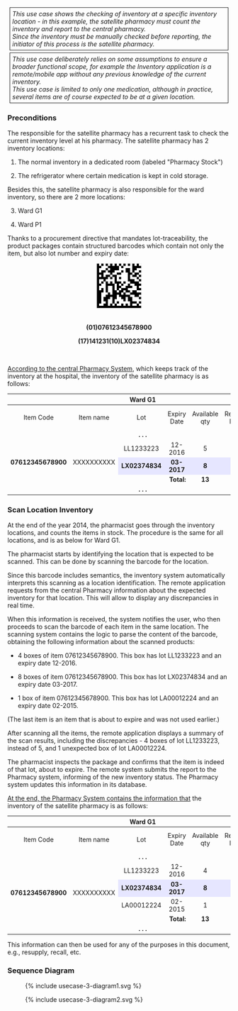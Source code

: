 <style>
  .table-usecase {
    width: 100%;
  }

  .table-usecase > thead > tr > th,
  .table-usecase > tbody > tr > th,
  .table-usecase > tfoot > tr > th,
  .table-usecase > thead > tr > td,
  .table-usecase > tbody > tr > td,
  .table-usecase > tfoot > tr > td {
    text-align: center;
  }

  .table-usecase .cell-shaded {
    background-color: #e6e6ff;
  }
  
  .table-usecase .cell-fat-bottom {
    border-bottom-width: 3px;
    border-bottom-color: #cccccc;
  }
</style>

<div style="  border: 1px solid; padding: 5px; margin: 5px;">
<i>This use case shows the checking of inventory at a specific inventory
location - in this example, the satellite pharmacy must count the
inventory and report to the central pharmacy.</i>
<br>
<i>Since the inventory must be manually checked before reporting, the
initiator of this process is the satellite pharmacy.</i>
</div>

<div style="  border: 1px solid; padding: 5px; margin: 5px;">
<i>This use case deliberately relies on some assumptions to ensure a
broader functional scope, for example the Inventory application is a
remote/mobile app without any previous knowledge of the current
inventory.</i>
<br>
<i>This use case is limited to only one medication, although in practice,
several items are of course expected to be at a given location.</i>
</div>

### Preconditions

The responsible for the satellite pharmacy has a recurrent task to check
the current inventory level at his pharmacy. The satellite pharmacy has
2 inventory locations:

1.  The normal inventory in a dedicated room (labeled "Pharmacy Stock")

2.  The refrigerator where certain medication is kept in cold storage.

Besides this, the satellite pharmacy is also responsible for the ward
inventory, so there are 2 more locations:

3.  Ward G1

4.  Ward P1

Thanks to a procurement directive that mandates lot-traceability, the
product packages contain structured barcodes which contain not only the
item, but also lot number and expiry date:

<div style="text-align:center">
<img src="image_UC3_BarCode.png"
style="width:1.06265in;height:1.06265in" />
<br>
<br>

<b>(01)07612345678900</b>
<br>

<b>(17)141231(10)LX02374834</b>
</div>
<br>

<u>According to the central Pharmacy System</u>, which keeps track of
the inventory at the hospital, the inventory of the satellite pharmacy
is as follows:

<table class="table-bordered table-usecase">
  <thead>
    <tr>
      <th colspan="7">Ward G1</th>
    </tr>
  </thead>
  <tbody>
    <tr>
      <td>Item Code</td>
      <td>Item name</td>
      <td>Lot</td>
      <td>Expiry Date</td>
      <td>Available qty</td>
      <td>Reorder level</td>
      <td>Default order qty</td>
    </tr>
    <tr>
      <td colspan="7"><strong>. . .</strong></td>
    </tr>
    <tr>
      <td rowspan="3"><strong>07612345678900</strong></td>
      <td rowspan="3">XXXXXXXXXX</td>
      <td>LL1233223</td>
      <td>12-2016</td>
      <td>5</td>
      <td>&nbsp;</td>
      <td>&nbsp;</td>
    </tr>
    <tr>
      <td class="cell-shaded"><strong>LX02374834</strong></td>
      <td class="cell-shaded"><strong>03-2017</strong></td>
      <td class="cell-shaded" style="border-bottom-width: 3px;
    border-bottom-color: #cccccc;"><strong>8</strong></td>
      <td class="cell-shaded">&nbsp;</td>
      <td class="cell-shaded">&nbsp;</td>
    </tr>
    <tr>
      <td colspan="2" style="text-align:right;"><strong>Total:</strong></td>
      <td><strong>13</strong></td>
      <td>5</td>
      <td>10</td>
    </tr>
    <tr>
      <td colspan="7"><strong>. . .</strong></td>
    </tr>
  </tbody>
</table>

### Scan Location Inventory

At the end of the year 2014, the pharmacist goes through the inventory
locations, and counts the items in stock. The procedure is the same for
all locations, and is as below for Ward G1.

The pharmacist starts by identifying the location that is expected to be
scanned. This can be done by scanning the barcode for the location.

Since this barcode includes semantics, the inventory system
automatically interprets this scanning as a location identification. The
remote application requests from the central Pharmacy information about
the expected inventory for that location. This will allow to display any
discrepancies in real time.

When this information is received, the system notifies the user, who
then proceeds to scan the barcode of each item in the same location. The
scanning system contains the logic to parse the content of the barcode,
obtaining the following information about the scanned products:

- 4 boxes of item 07612345678900. This box has lot LL1233223 and an expiry date 12-2016.

- 8 boxes of item 07612345678900. This box has lot LX02374834 and an expiry date 03-2017.

- 1 box of item 07612345678900. This box has lot LA00012224 and an expiry date 02-2015.

(The last item is an item that is about to expire and was not used
earlier.)

After scanning all the items, the remote application displays a summary
of the scan results, including the discrepancies - 4 boxes of lot
LL1233223, instead of 5, and 1 unexpected box of lot LA00012224.

The pharmacist inspects the package and confirms that the item is indeed
of that lot, about to expire. The remote system submits the report to
the Pharmacy system, informing of the new inventory status. The Pharmacy
system updates this information in its database.

<u>At the end, the Pharmacy System contains the information that</u> the
inventory of the satellite pharmacy is as follows:

<table class="table-bordered table-usecase">
  <thead>
    <tr>
      <th colspan="7">Ward G1</th>
    </tr>
  </thead>
  <tbody>
    <tr>
      <td>Item Code</td>
      <td>Item name</td>
      <td>Lot</td>
      <td>Expiry Date</td>
      <td>Available qty</td>
      <td>Reorder level</td>
      <td>Default order qty</td>
    </tr>
    <tr>
      <td colspan="7"><strong>. . .</strong></td>
    </tr>
    <tr>
      <td rowspan="4"><strong>07612345678900</strong></td>
      <td rowspan="4">XXXXXXXXXX</td>
      <td>LL1233223</td>
      <td>12-2016</td>
      <td>4</td>
      <td>&nbsp;</td>
      <td>&nbsp;</td>
    </tr>
    <tr>
      <td class="cell-shaded"><strong>LX02374834</strong></td>
      <td class="cell-shaded"><strong>03-2017</strong></td>
      <td class="cell-shaded" style="border-bottom-width: 3px;
    border-bottom-color: #cccccc;"><strong>8</strong></td>
      <td class="cell-shaded">&nbsp;</td>
      <td class="cell-shaded">&nbsp;</td>
    </tr>
    <tr>
      <td>LA00012224</td>
      <td>02-2015</td>
      <td>1</td>
      <td>&nbsp;</td>
      <td>&nbsp;</td>
    </tr>
    <tr>
      <td colspan="2" style="text-align:right;"><strong>Total:</strong></td>
      <td><strong>13</strong></td>
      <td>5</td>
      <td>10</td>
    </tr>
    <tr>
      <td colspan="7"><strong>. . .</strong></td>
    </tr>
  </tbody>
</table>

This information can then be used for any of the purposes in this
document, e.g., resupply, recall, etc.

### Sequence Diagram


  <figure>
    {% include usecase-3-diagram1.svg %}
    <!-- <figcaption>Use Case 1</figcaption> -->
  </figure>

  <figure>
    {% include usecase-3-diagram2.svg %}
    <!-- <figcaption>Use Case 1</figcaption> -->
  </figure>


<!-- <div style="text-align:center">
<img src="image_UC3_SequenceDiagram1.png" style="width:6.26875in;height:7.55037in"/>
</div>

<div style="text-align:center">
<img src="image_UC3_SequenceDiagram2.png" style="width:6.26875in;height:6.1946in"/>
</div> -->

